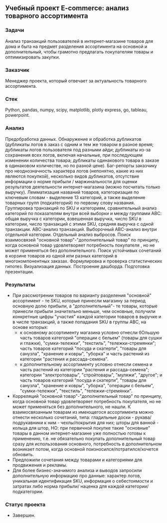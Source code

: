 ## Учебный проект E-commerce: анализ товарного ассортимента
### Задачи
Анализ транзакций пользователей в интернет-магазине товаров для дома и быта на предмет разделения ассортимента на основной и дополнительный, чтобы грамотно предлагать покупателям товары и оптимизировать закупки.
### Заказчик
Менеджер проекта, который отвечает за актуальность товарного ассортимента.
### Стек
Python, pandas, numpy, scipy, matplotlib, plotly express, go, tableau, powerpoint.
### Анализ
Предобработка данных. Обнаружение и обработка дубликатов (дубликаты логов в заказ с одним и тем же товаром в разное время; дубликаты логов пользователя под разными айди; дубликаты из-за сохранения всех логов, включая начальные, при последующем изменении количества товара; дубликаты одинакового товара в заказе в одинаковом количестве, но по разной цене). Баг-репорты заказчику про неоднозначность характера логов (непонятно, какие из них являются покупкой), несколько видов дубликатов, отсутствие информации о норме прибыли / маржинальности для оценки результатов деятельности интернет-магазина (можно посчитать только выручку). Лемматизация названий товаров, категоризация по ключевым словам - выделение 13 категорий, а также выделение товарных групп (подкатегорий) по первому слову названия. Группировка транзакций по SKU и категориям, сравнительный анализ категорий по показателям внутри всей выборки и между группами АВС: общая выручка с категории, взвешенная выручка, число SKU в категории, число транзакций с этими SKU, средняя выручка с одной транзакции. ABC-анализ транзакций. Выборочный ABC-анализ внутри отдельной категории. Отдельный анализ выбросов. Поиск взаимосвязей "основной товар"-"дополнительный товар" по принципу, когда основной товар удовлетворяет потребность покупателя , но не может применяться без дополнительного. Поиск устойчивых сочетаний в корзине товаров из одной или разных категорий в многокомпонентных заказах. Формулировка и проверка статистических гипотез. Визуализация данных. Построение дашборда. Подготовка презентации.
### Результаты
- При рассмотрении товаров по варианту разделения "основной" ассортимент - те SKU, которые принесли магазину за период основную долю прибыли, а  "дополнительный"- те товары, которые принесли прибыли значительно меньше, чем основные, получили конкретные цифры "участия" каждой категории товаров в выручке и в числе транзакций, а также попадания SKU в группы АВС, на основе которых:
  - к основному ассортименту магазина условно отнесли бОльшую часть товаров категорий "операции с бельем" (товары для сушки и глажки), "сумки-тележки", "текстиль", "тележки-стремянки"; часть товаров категорий "посуда и скатерти", "товары для санузла", "хранение и ковры", "уборка" и часть растений из категории "растения и рассада-семена".
  - к дополнительному ассортименту условно отнесли семена и часть растений из категории "растения и рассада-семена"; категории "электротовары", "стройтовары", "муляжи", "другое"; и часть товаров категорий "посуда и скатерти", "товары для санузла", "хранение и ковры", "уборка", "операции с бельем", "сумки-тележки", "текстиль", "тележки-стремянки".
- Корреляций "основной товар"-"дополнительный товар" по принципу, когда основной товар удовлетворяет потребность покупателя, но не может применяться без дополнительного, не нашли. К взаимосвязанным товарам из имеющегося ассортимента можно отнести несколько сочетаний, типа: гладильные доски - рукава/подрукавники к ним - чехлы/покрытия для них; шторы для ванной - кольца для штор, НО: при первичной покупке такие "основные" товары в данном интернет-магазине уже полностью готовы к применению, т.е. не обязательно покупать дополнительный товар сразу для использования основного, потребность в дополнительном возникает потом, когда основной поизносился/потратился/хочется обновить.
- Предложили сочетания между товарами и категориями для продвижения и рекламы.
- Для более бизнес-значимого анализа и выводов запросили дополнительную информацию про данные: характер логов, уникальная идентификация SKU, информация о себестоимости и затратах либо норма прибыли/ наценка для каждой категории/подкатегории.
### Статус проекта
+ Завершен.
